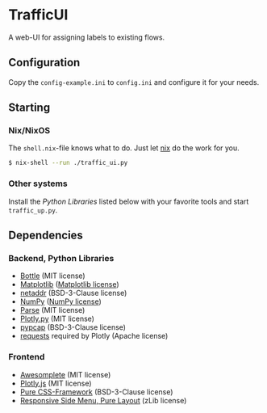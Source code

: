 # TrafficUI
A web-UI for assigning labels to existing flows.

## Configuration
Copy the `config-example.ini` to `config.ini` and configure it for your needs.

## Starting
### Nix/NixOS
The `shell.nix`-file knows what to do. Just let [nix][] do the work for you.

```bash
$ nix-shell --run ./traffic_ui.py
```

### Other systems
Install the *Python Libraries* listed below with your favorite tools and start
`traffic_up.py`.

## Dependencies
### Backend, Python Libraries

- [Bottle][bottle] (MIT license)
- [Matplotlib][matplotlib] ([Matplotlib license][matplotlib-license])
- [netaddr][] (BSD-3-Clause license)
- [NumPy][numpy] ([NumPy license][numpy-license])
- [Parse][parse] (MIT license)
- [Plotly.py][plotly] (MIT license)
- [pypcap][] (BSD-3-Clause license)
- [requests][] required by Plotly (Apache license)

### Frontend

- [Awesomplete][awesomplete] (MIT license)
- [Plotly.js][plotly] (MIT license)
- [Pure CSS-Framework][pure] (BSD-3-Clause license)
- [Responsive Side Menu, Pure Layout][pure-layout] (zLib license)

[awesomplete]: https://leaverou.github.io/awesomplete/
[bottle]: http://bottlepy.org/
[matplotlib]: https://matplotlib.org/
[matplotlib-license]: https://github.com/matplotlib/matplotlib/blob/master/LICENSE/LICENSE
[netaddr]: https://pypi.python.org/pypi/netaddr
[nix]: https://nixos.org/nix/
[numpy]: http://www.numpy.org/
[numpy-license]: http://www.numpy.org/license.html#license
[parse]: https://github.com/r1chardj0n3s/parse
[plotly]: https://plot.ly/
[pure]: http://purecss.io/
[pure-layout]: https://purecss.io/layouts/
[pypcap]: https://pypi.python.org/pypi/pypcap
[requests]: https://github.com/requests/requests
